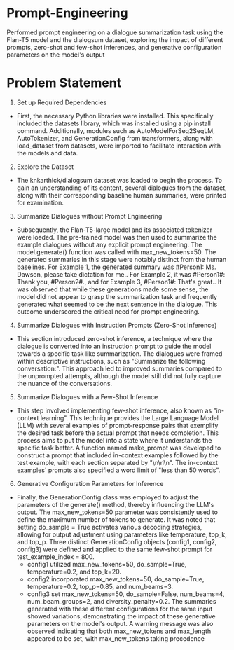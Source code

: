 # Prompt-Engineering
Performed prompt engineering on a dialogue summarization task using the Flan-T5 model and the dialogsum dataset, exploring the impact of different prompts, zero-shot and few-shot inferences, and generative configuration parameters on the model's output

# Problem Statement
1. Set up Required Dependencies
  - First, the necessary Python libraries were installed. This specifically included the datasets library, which was installed using a pip install command. Additionally, modules such as AutoModelForSeq2SeqLM, AutoTokenizer, and GenerationConfig from transformers, along with load_dataset from datasets, were imported to facilitate interaction with the models and data.

2. Explore the Dataset
  - The knkarthick/dialogsum dataset was loaded to begin the process. To gain an understanding of its content, several dialogues from the dataset, along with their corresponding baseline human summaries, were printed for examination. 

3. Summarize Dialogues without Prompt Engineering
  - Subsequently, the Flan-T5-large model and its associated tokenizer were loaded. The pre-trained model was then used to summarize the example dialogues without any explicit prompt engineering. The model.generate() function was called with max_new_tokens=50. The generated summaries in this stage were notably distinct from the human baselines. For Example 1, the generated summary was <pad> #Person1: Ms. Dawson, please take dictation for me.</s>. For Example 2, it was <pad> #Person1#: Thank you, #Person2#.</s>, and for Example 3, <pad> #Person1#: That's great.</s>. It was observed that while these generations made some sense, the model did not appear to grasp the summarization task and frequently generated what seemed to be the next sentence in the dialogue. This outcome underscored the critical need for prompt engineering.

4. Summarize Dialogues with Instruction Prompts (Zero-Shot Inference)
  - This section introduced zero-shot inference, a technique where the dialogue is converted into an instruction prompt to guide the model towards a specific task like summarization. The dialogues were framed within descriptive instructions, such as "Summarize the following conversation:". This approach led to improved summaries compared to the unprompted attempts, although the model still did not fully capture the nuance of the conversations.
    
5. Summarize Dialogues with a Few-Shot Inference
  - This step involved implementing few-shot inference, also known as "in-context learning". This technique provides the Large Language Model (LLM) with several examples of prompt-response pairs that exemplify the desired task before the actual prompt that needs completion. This process aims to put the model into a state where it understands the specific task better. A function named make_prompt was developed to construct a prompt that included in-context examples followed by the test example, with each section separated by "\n\n\n". The in-context examples' prompts also specified a word limit of "less than 50 words". 

6. Generative Configuration Parameters for Inference
  - Finally, the GenerationConfig class was employed to adjust the parameters of the generate() method, thereby influencing the LLM's output. The max_new_tokens=50 parameter was consistently used to define the maximum number of tokens to generate. It was noted that setting do_sample = True activates various decoding strategies, allowing for output adjustment using parameters like temperature, top_k, and top_p. Three distinct GenerationConfig objects (config1, config2, config3) were defined and applied to the same few-shot prompt for test_example_index = 800.
    - config1 utilized max_new_tokens=50, do_sample=True, temperature=0.2, and top_k=20.
    - config2 incorporated max_new_tokens=50, do_sample=True, temperature=0.2, top_p=0.85, and num_beams=3.
    - config3 set max_new_tokens=50, do_sample=False, num_beams=4, num_beam_groups=2, and diversity_penalty=0.2.
    The summaries generated with these different configurations for the same input showed variations, demonstrating the impact of these generative parameters on the model's output. A warning message was also observed indicating that both max_new_tokens and max_length appeared to be set, with max_new_tokens taking precedence
